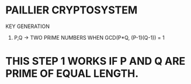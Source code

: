# PAILLIER CRYPTOSYSTEM
KEY GENERATION
1) P,Q -> TWO PRIME NUMBERS WHEN GCD(P*Q, (P-1)(Q-1)) = 1  
# THIS STEP 1 WORKS IF P AND Q ARE PRIME OF EQUAL LENGTH.
